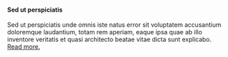 #### Sed ut perspiciatis

Sed ut perspiciatis unde omnis iste natus error sit voluptatem 
accusantium doloremque laudantium, totam rem aperiam, eaque 
ipsa quae ab illo inventore veritatis et quasi architecto 
beatae vitae dicta sunt explicabo. [Read more.](https://www.lipsum.com/)

